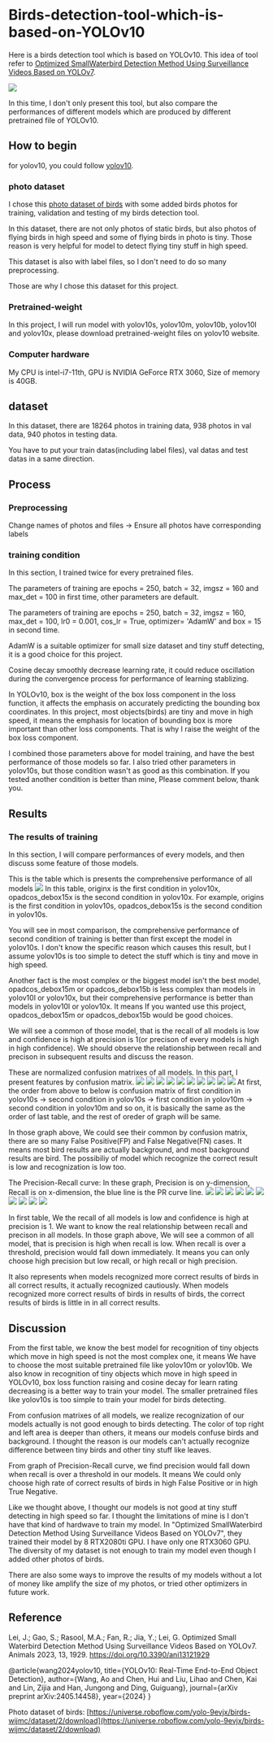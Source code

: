 # Birds-detection-tool-which-is-based-on-YOLOv10
Here is a birds detection tool which is based on YOLOv10. This idea of tool refer to [Optimized SmallWaterbird Detection Method Using
Surveillance Videos Based on YOLOv7](https://www.mdpi.com/2076-2615/13/12/1929#:~:text=This%20study%20describes%20an%20improved,attention%20regions%20and%20monitor%20waterbirds.).

<img src="https://www.mdpi.com/animals/animals-13-01929/article_deploy/html/images/animals-13-01929-g002.png">

In this time, I don't only present this tool, but also compare the performances of different models which are produced by different pretrained file of YOLOv10.

## How to begin
for yolov10, you could follow [yolov10](https://github.com/THU-MIG/yolov10/tree/main). 

### photo dataset
I chose this [photo dataset of birds](https://universe.roboflow.com/yolo-9evjx/birds-wijmc/dataset/2/download) with some added birds photos for training, validation and testing of my birds detection tool.

In this dataset, there are not only photos of static birds, but also photos of flying birds in high speed and some of flying birds in photo is tiny. Those reason is very helpful for model to detect flying tiny stuff in high speed.

This dataset is also with label files, so I don't need to do so many preprocessing.  

Those are why I chose this dataset for this project.

### Pretrained-weight
In this project, I will run model with yolov10s, yolov10m, yolov10b, yolov10l and yolov10x, please download pretrained-weight files on yolov10 website.

### Computer hardware
My CPU is intel-i7-11th, GPU is NVIDIA GeForce RTX 3060, Size of memory is 40GB.

## dataset
In this dataset, there are 18264 photos in training data, 938 photos in val data, 940 photos in testing data.

You have to put your train datas(including label files), val datas and test datas in a same direction.

## Process
### Preprocessing
Change names of photos and files -> Ensure all photos have corresponding labels

### training condition
In this section, I trained twice for every pretrained files.

The parameters of training are epochs = 250, batch = 32, imgsz = 160 and max_det = 100 in first time, other parameters are default.

The parameters of training are epochs = 250, batch = 32, imgsz = 160, max_det = 100, lr0 = 0.001, cos_lr = True, optimizer= 'AdamW' and box = 15 in second time.

AdamW is a suitable optimizer for small size dataset and tiny stuff detecting, it is a good choice for this project.

Cosine decay smoothly decrease learning rate, it could reduce oscillation during the convergence process for performance of learning stablizing.

In YOLOv10, box is the weight of the box loss component in the loss function, it affects the emphasis on accurately predicting the bounding box coordinates.
In this project, most objects(birds) are tiny and move in high speed, it means the emphasis for location of bounding box is more important than other loss components. That is why I raise the weight of the box loss component.

I combined those parameters above for model training, and have the best performance of those models so far. I also tried other parameters in yolov10s, but those condition wasn't as good as this combination.
If you tested another condition is better than mine, Please comment below, thank you.

## Results
### The results of training
In this section, I will compare performances of every models, and then discuss some feature of those models.

This is the table which is presents the comprehensive performance of all models
<img src="https://github.com/aegon1994/Birds-detection-tool-which-is-based-on-YOLOv10/blob/main/dataimage.png?raw=true">
In this table, originx is the first condition in yolov10x, opadcos_debox15x is the second condition in yolov10x. For example, origins is the first condition in yolov10s, opadcos_debox15s is the second condition in yolov10s.

You will see in most comparison, the comprehensive performance of second condition of training is better than first except the model in yolov10s. I don't know the specific reason which causes this result, but I assume yolov10s is too simple to detect the stuff which is tiny and move in high speed.

Another fact is the most complex or the biggest model isn't the best model, opadcos_debox15m or opadcos_debox15b is less complex than models in yolov10l or yolov10x, but their comprehensive performance is better than models in yolov10l or yolov10x. It means If you wanted use this project, opadcos_debox15m or opadcos_debox15b would be good choices.

We will see a common of those model, that is the recall of all models is low and confidence is high at precision is 1(or precison of every models is high in high confidence). We should observe the relationship between recall and precison in subsequent results and discuss the reason.

These are normalized confusion matrixes of all models. In this part, I present features by confusion matrix.
<img src="https://github.com/aegon1994/Birds-detection-tool-which-is-based-on-YOLOv10/blob/main/sorigin/confusion_matrix_normalized.png?raw=true">
<img src="https://github.com/aegon1994/Birds-detection-tool-which-is-based-on-YOLOv10/blob/main/scos_debox15/confusion_matrix_normalized.png?raw=true">
<img src="https://github.com/aegon1994/Birds-detection-tool-which-is-based-on-YOLOv10/blob/main/morigin/confusion_matrix_normalized.png?raw=true">
<img src="https://github.com/aegon1994/Birds-detection-tool-which-is-based-on-YOLOv10/blob/main/mcos_debox15/confusion_matrix_normalized.png?raw=true">
<img src="https://github.com/aegon1994/Birds-detection-tool-which-is-based-on-YOLOv10/blob/main/borigin/confusion_matrix_normalized.png?raw=true">
<img src="https://github.com/aegon1994/Birds-detection-tool-which-is-based-on-YOLOv10/blob/main/bcos_debox15/confusion_matrix_normalized.png?raw=true">
<img src="https://github.com/aegon1994/Birds-detection-tool-which-is-based-on-YOLOv10/blob/main/lorigin/confusion_matrix_normalized.png?raw=true">
<img src="https://github.com/aegon1994/Birds-detection-tool-which-is-based-on-YOLOv10/blob/main/lcos_debox15/confusion_matrix_normalized.png?raw=true">
<img src="https://github.com/aegon1994/Birds-detection-tool-which-is-based-on-YOLOv10/blob/main/xorigin/confusion_matrix_normalized.png?raw=true">
<img src="https://github.com/aegon1994/Birds-detection-tool-which-is-based-on-YOLOv10/blob/main/xcos_debox15/confusion_matrix_normalized.png?raw=true">
At first, the order from above to below is confusion matrix of first condition in yolov10s -> second condition in yolov10s -> first condition in yolov10m -> second condition in yolov10m and so on, it is basically the same as the order of last table, and the rest of oreder of graph will be same.

In those graph above, We could see their common by confusion matrix, there are so many False Positive(FP) and False Negative(FN) cases. It means most bird results are actually background, and most background results are bird. The possibiliy of model which recognize the correct result is low and recognization is low too.

The Precision-Recall curve: In these graph, Precision is on y-dimension, Recall is on x-dimension, the blue line is the PR curve line.
<img src="https://github.com/aegon1994/Birds-detection-tool-which-is-based-on-YOLOv10/blob/main/sorigin/PR_curve.png?raw=true">
<img src="https://github.com/aegon1994/Birds-detection-tool-which-is-based-on-YOLOv10/blob/main/scos_debox15/PR_curve.png?raw=true">
<img src="https://github.com/aegon1994/Birds-detection-tool-which-is-based-on-YOLOv10/blob/main/morigin/PR_curve.png?raw=true">
<img src="https://github.com/aegon1994/Birds-detection-tool-which-is-based-on-YOLOv10/blob/main/mcos_debox15/PR_curve.png?raw=true">
<img src="https://github.com/aegon1994/Birds-detection-tool-which-is-based-on-YOLOv10/blob/main/borigin/PR_curve.png?raw=true">
<img src="https://github.com/aegon1994/Birds-detection-tool-which-is-based-on-YOLOv10/blob/main/bcos_debox15/PR_curve.png?raw=true">
<img src="https://github.com/aegon1994/Birds-detection-tool-which-is-based-on-YOLOv10/blob/main/lorigin/PR_curve.png?raw=true">
<img src="https://github.com/aegon1994/Birds-detection-tool-which-is-based-on-YOLOv10/blob/main/lcos_debox15/PR_curve.png?raw=true">
<img src="https://github.com/aegon1994/Birds-detection-tool-which-is-based-on-YOLOv10/blob/main/xorigin/PR_curve.png?raw=true">
<img src="https://github.com/aegon1994/Birds-detection-tool-which-is-based-on-YOLOv10/blob/main/xcos_debox15/PR_curve.png?raw=true">

In first table, We the recall of all models is low and confidence is high at precision is 1. We want to know the real relationship between recall and precison in all models. In those graph above, We will see a common of all model, that is precision is high when recall is low. When recall is over a threshold, precision would fall down immediately. It means you can only choose high precision but low recall, or high recall or high precision.

It also represents when models recognized more correct results of birds in all correct results, it actually recognized cautiously. When models recognized more correct results of birds in results of birds, the correct results of birds is little in in all correct results.

## Discussion

From the first table, we know the best model for recognition of tiny objects which move in high speed is not the most complex one, it means We have to choose the most suitable pretrained file like yolov10m or yolov10b. We also know in recognition of tiny objects which move in high speed in YOLOv10, box loss function raising and cosine decay for learn rating decreasing is a better way to train your model. The smaller pretrained files like yolov10s is too simple to train your model for birds detecting.

From confusion matrixes of all models, we realize recognization of our models actually is not good enough to birds detecting. The color of top right and left area is deeper than others, it means our models confuse birds and background. I thought the reason is our models can't actually recognize difference between tiny birds and other tiny stuff like leaves.

From graph of Precision-Recall curve, we find precision would fall down when recall is over a threshold in our models. It means We could only choose high rate of correct results of birds in high False Positive or in high True Negative. 

Like we thought above, I thought our models is not good at tiny stuff detecting in high speed so far. I thought the limitations of mine is I don't have that kind of hardwave to train my model. In "Optimized SmallWaterbird Detection Method Using Surveillance Videos Based on YOLOv7", they trained their model by 8 RTX2080ti GPU. I have only one RTX3060 GPU. The diversity of my dataset is not enough to train my model even though I added other photos of birds.

There are also some ways to improve the results of my models without a lot of money like amplify the size of my photos, or tried other optimizers in future work.

## Reference 
Lei, J.; Gao, S.; Rasool, M.A.; Fan, R.; Jia, Y.; Lei, G. Optimized Small Waterbird Detection Method Using Surveillance Videos Based on YOLOv7. Animals 2023, 13, 1929. https://doi.org/10.3390/ani13121929

@article{wang2024yolov10,
  title={YOLOv10: Real-Time End-to-End Object Detection},
  author={Wang, Ao and Chen, Hui and Liu, Lihao and Chen, Kai and Lin, Zijia and Han, Jungong and Ding, Guiguang},
  journal={arXiv preprint arXiv:2405.14458},
  year={2024}
}

Photo dataset of birds: [https://universe.roboflow.com/yolo-9evjx/birds-wijmc/dataset/2/download](https://universe.roboflow.com/yolo-9evjx/birds-wijmc/dataset/2/download)
